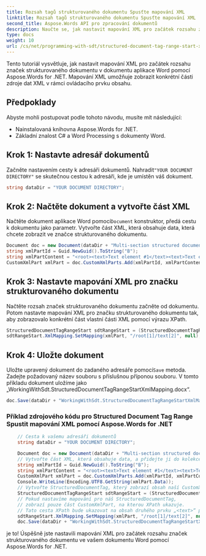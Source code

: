 ```yaml
---
title: Rozsah tagů strukturovaného dokumentu Spusťte mapování XML
linktitle: Rozsah tagů strukturovaného dokumentu Spusťte mapování XML
second_title: Aspose.Words API pro zpracování dokumentů
description: Naučte se, jak nastavit mapování XML pro začátek rozsahu značek strukturovaného dokumentu v dokumentu Word pomocí Aspose.Words for .NET.
type: docs
weight: 10
url: /cs/net/programming-with-sdt/structured-document-tag-range-start-xml-mapping/
---
```


Tento tutoriál vysvětluje, jak nastavit mapování XML pro začátek rozsahu značek strukturovaného dokumentu v dokumentu aplikace Word pomocí Aspose.Words for .NET. Mapování XML umožňuje zobrazit konkrétní části zdroje dat XML v rámci ovládacího prvku obsahu.

## Předpoklady
Abyste mohli postupovat podle tohoto návodu, musíte mít následující:

- Nainstalovaná knihovna Aspose.Words for .NET.
- Základní znalost C# a Word Processing s dokumenty Word.

## Krok 1: Nastavte adresář dokumentů
 Začněte nastavením cesty k adresáři dokumentů. Nahradit`"YOUR DOCUMENT DIRECTORY"` se skutečnou cestou k adresáři, kde je umístěn váš dokument.

```csharp
string dataDir = "YOUR DOCUMENT DIRECTORY";
```

## Krok 2: Načtěte dokument a vytvořte část XML
 Načtěte dokument aplikace Word pomocí`Document` konstruktor, předá cestu k dokumentu jako parametr. Vytvořte část XML, která obsahuje data, která chcete zobrazit ve značce strukturovaného dokumentu.

```csharp
Document doc = new Document(dataDir + "Multi-section structured document tags.docx");
string xmlPartId = Guid.NewGuid().ToString("B");
string xmlPartContent = "<root><text>Text element #1</text><text>Text element #2</text></root>";
CustomXmlPart xmlPart = doc.CustomXmlParts.Add(xmlPartId, xmlPartContent);
```

## Krok 3: Nastavte mapování XML pro značku strukturovaného dokumentu
Načtěte rozsah značek strukturovaného dokumentu začněte od dokumentu. Potom nastavte mapování XML pro značku strukturovaného dokumentu tak, aby zobrazovalo konkrétní část vlastní části XML pomocí výrazu XPath.

```csharp
StructuredDocumentTagRangeStart sdtRangeStart = (StructuredDocumentTagRangeStart)doc.GetChild(NodeType.StructuredDocumentTagRangeStart, 0, true);
sdtRangeStart.XmlMapping.SetMapping(xmlPart, "/root[1]/text[2]", null);
```

## Krok 4: Uložte dokument
 Uložte upravený dokument do zadaného adresáře pomocí`Save` metoda. Zadejte požadovaný název souboru s příslušnou příponou souboru. V tomto příkladu dokument uložíme jako „WorkingWithSdt.StructuredDocumentTagRangeStartXmlMapping.docx“.

```csharp
doc.Save(dataDir + "WorkingWithSdt.StructuredDocumentTagRangeStartXmlMapping.docx");
```

### Příklad zdrojového kódu pro Structured Document Tag Range Spustit mapování XML pomocí Aspose.Words for .NET 

```csharp
	// Cesta k vašemu adresáři dokumentů
	string dataDir = "YOUR DOCUMENT DIRECTORY";

	Document doc = new Document(dataDir + "Multi-section structured document tags.docx");
	// Vytvořte část XML, která obsahuje data, a přidejte ji do kolekce CustomXmlPart dokumentu.
	string xmlPartId = Guid.NewGuid().ToString("B");
	string xmlPartContent = "<root><text>Text element #1</text><text>Text element #2</text></root>";
	CustomXmlPart xmlPart = doc.CustomXmlParts.Add(xmlPartId, xmlPartContent);
	Console.WriteLine(Encoding.UTF8.GetString(xmlPart.Data));
	// Vytvořte StructuredDocumentTag, který zobrazí obsah naší CustomXmlPart v dokumentu.
	StructuredDocumentTagRangeStart sdtRangeStart = (StructuredDocumentTagRangeStart)doc.GetChild(NodeType.StructuredDocumentTagRangeStart, 0, true);
	// Pokud nastavíme mapování pro náš StructuredDocumentTag,
	// zobrazí pouze část CustomXmlPart, na kterou XPath ukazuje.
	// Tato cesta XPath bude ukazovat na obsah druhého prvku „<text>“ prvního prvku „<root>“ naší CustomXmlPart.
	sdtRangeStart.XmlMapping.SetMapping(xmlPart, "/root[1]/text[2]", null);
	doc.Save(dataDir + "WorkingWithSdt.StructuredDocumentTagRangeStartXmlMapping.docx");
```

je to! Úspěšně jste nastavili mapování XML pro začátek rozsahu značek strukturovaného dokumentu ve vašem dokumentu Word pomocí Aspose.Words for .NET.